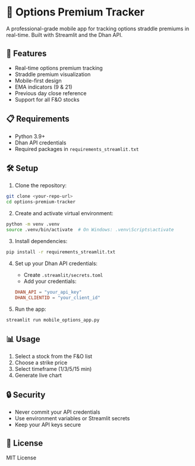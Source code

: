 # 📱 Options Premium Tracker

A professional-grade mobile app for tracking options straddle premiums in real-time. Built with Streamlit and the Dhan API.

## 🚀 Features

- Real-time options premium tracking
- Straddle premium visualization
- Mobile-first design
- EMA indicators (9 & 21)
- Previous day close reference
- Support for all F&O stocks

## 📋 Requirements

- Python 3.9+
- Dhan API credentials
- Required packages in `requirements_streamlit.txt`

## 🛠️ Setup

1. Clone the repository:
```bash
git clone <your-repo-url>
cd options-premium-tracker
```

2. Create and activate virtual environment:
```bash
python -m venv .venv
source .venv/bin/activate  # On Windows: .venv\Scripts\activate
```

3. Install dependencies:
```bash
pip install -r requirements_streamlit.txt
```

4. Set up your Dhan API credentials:
   - Create `.streamlit/secrets.toml`
   - Add your credentials:
   ```toml
   DHAN_API = "your_api_key"
   DHAN_CLIENTID = "your_client_id"
   ```

5. Run the app:
```bash
streamlit run mobile_options_app.py
```

## 📊 Usage

1. Select a stock from the F&O list
2. Choose a strike price
3. Select timeframe (1/3/5/15 min)
4. Generate live chart

## 🔒 Security

- Never commit your API credentials
- Use environment variables or Streamlit secrets
- Keep your API keys secure

## 📝 License

MIT License